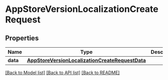 # AppStoreVersionLocalizationCreateRequest

## Properties
Name | Type | Description | Notes
------------ | ------------- | ------------- | -------------
**data** | [**AppStoreVersionLocalizationCreateRequestData**](AppStoreVersionLocalizationCreateRequestData.md) |  | 

[[Back to Model list]](../README.md#documentation-for-models) [[Back to API list]](../README.md#documentation-for-api-endpoints) [[Back to README]](../README.md)


